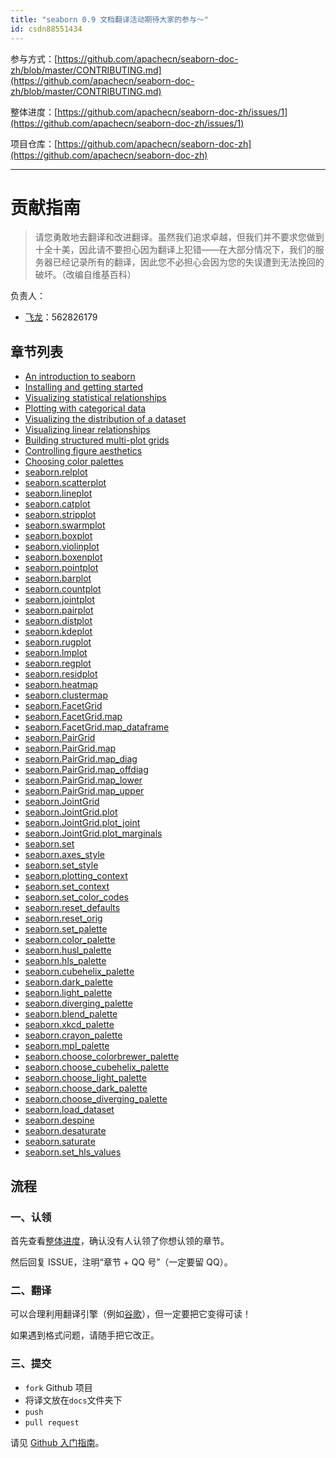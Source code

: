 ```yaml
---
title: "seaborn 0.9 文档翻译活动期待大家的参与～"
id: csdn88551434
---
```


参与方式：[https://github.com/apachecn/seaborn-doc-zh/blob/master/CONTRIBUTING.md](https://github.com/apachecn/seaborn-doc-zh/blob/master/CONTRIBUTING.md)

整体进度：[https://github.com/apachecn/seaborn-doc-zh/issues/1](https://github.com/apachecn/seaborn-doc-zh/issues/1)

项目仓库：[https://github.com/apachecn/seaborn-doc-zh](https://github.com/apachecn/seaborn-doc-zh)

* * *

# 贡献指南

> 请您勇敢地去翻译和改进翻译。虽然我们追求卓越，但我们并不要求您做到十全十美，因此请不要担心因为翻译上犯错——在大部分情况下，我们的服务器已经记录所有的翻译，因此您不必担心会因为您的失误遭到无法挽回的破坏。（改编自维基百科）

负责人：

*   [飞龙](https://github.com/wizardforcel)：562826179

## 章节列表

*   [An introduction to seaborn](https://github.com/apachecn/seaborn-doc-zh/blob/master/docs/1.md)
*   [Installing and getting started](https://github.com/apachecn/seaborn-doc-zh/blob/master/docs/2.md)
*   [Visualizing statistical relationships](https://github.com/apachecn/seaborn-doc-zh/blob/master/docs/3.md)
*   [Plotting with categorical data](https://github.com/apachecn/seaborn-doc-zh/blob/master/docs/4.md)
*   [Visualizing the distribution of a dataset](https://github.com/apachecn/seaborn-doc-zh/blob/master/docs/5.md)
*   [Visualizing linear relationships](https://github.com/apachecn/seaborn-doc-zh/blob/master/docs/6.md)
*   [Building structured multi-plot grids](https://github.com/apachecn/seaborn-doc-zh/blob/master/docs/7.md)
*   [Controlling figure aesthetics](https://github.com/apachecn/seaborn-doc-zh/blob/master/docs/8.md)
*   [Choosing color palettes](https://github.com/apachecn/seaborn-doc-zh/blob/master/docs/9.md)
*   [seaborn.relplot](https://github.com/apachecn/seaborn-doc-zh/blob/master/docs/10.md)
*   [seaborn.scatterplot](https://github.com/apachecn/seaborn-doc-zh/blob/master/docs/11.md)
*   [seaborn.lineplot](https://github.com/apachecn/seaborn-doc-zh/blob/master/docs/12.md)
*   [seaborn.catplot](https://github.com/apachecn/seaborn-doc-zh/blob/master/docs/13.md)
*   [seaborn.stripplot](https://github.com/apachecn/seaborn-doc-zh/blob/master/docs/14.md)
*   [seaborn.swarmplot](https://github.com/apachecn/seaborn-doc-zh/blob/master/docs/15.md)
*   [seaborn.boxplot](https://github.com/apachecn/seaborn-doc-zh/blob/master/docs/16.md)
*   [seaborn.violinplot](https://github.com/apachecn/seaborn-doc-zh/blob/master/docs/17.md)
*   [seaborn.boxenplot](https://github.com/apachecn/seaborn-doc-zh/blob/master/docs/18.md)
*   [seaborn.pointplot](https://github.com/apachecn/seaborn-doc-zh/blob/master/docs/19.md)
*   [seaborn.barplot](https://github.com/apachecn/seaborn-doc-zh/blob/master/docs/20.md)
*   [seaborn.countplot](https://github.com/apachecn/seaborn-doc-zh/blob/master/docs/21.md)
*   [seaborn.jointplot](https://github.com/apachecn/seaborn-doc-zh/blob/master/docs/22.md)
*   [seaborn.pairplot](https://github.com/apachecn/seaborn-doc-zh/blob/master/docs/23.md)
*   [seaborn.distplot](https://github.com/apachecn/seaborn-doc-zh/blob/master/docs/24.md)
*   [seaborn.kdeplot](https://github.com/apachecn/seaborn-doc-zh/blob/master/docs/25.md)
*   [seaborn.rugplot](https://github.com/apachecn/seaborn-doc-zh/blob/master/docs/26.md)
*   [seaborn.lmplot](https://github.com/apachecn/seaborn-doc-zh/blob/master/docs/27.md)
*   [seaborn.regplot](https://github.com/apachecn/seaborn-doc-zh/blob/master/docs/28.md)
*   [seaborn.residplot](https://github.com/apachecn/seaborn-doc-zh/blob/master/docs/29.md)
*   [seaborn.heatmap](https://github.com/apachecn/seaborn-doc-zh/blob/master/docs/30.md)
*   [seaborn.clustermap](https://github.com/apachecn/seaborn-doc-zh/blob/master/docs/31.md)
*   [seaborn.FacetGrid](https://github.com/apachecn/seaborn-doc-zh/blob/master/docs/32.md)
*   [seaborn.FacetGrid.map](https://github.com/apachecn/seaborn-doc-zh/blob/master/docs/33.md)
*   [seaborn.FacetGrid.map_dataframe](https://github.com/apachecn/seaborn-doc-zh/blob/master/docs/34.md)
*   [seaborn.PairGrid](https://github.com/apachecn/seaborn-doc-zh/blob/master/docs/35.md)
*   [seaborn.PairGrid.map](https://github.com/apachecn/seaborn-doc-zh/blob/master/docs/36.md)
*   [seaborn.PairGrid.map_diag](https://github.com/apachecn/seaborn-doc-zh/blob/master/docs/37.md)
*   [seaborn.PairGrid.map_offdiag](https://github.com/apachecn/seaborn-doc-zh/blob/master/docs/38.md)
*   [seaborn.PairGrid.map_lower](https://github.com/apachecn/seaborn-doc-zh/blob/master/docs/39.md)
*   [seaborn.PairGrid.map_upper](https://github.com/apachecn/seaborn-doc-zh/blob/master/docs/40.md)
*   [seaborn.JointGrid](https://github.com/apachecn/seaborn-doc-zh/blob/master/docs/41.md)
*   [seaborn.JointGrid.plot](https://github.com/apachecn/seaborn-doc-zh/blob/master/docs/42.md)
*   [seaborn.JointGrid.plot_joint](https://github.com/apachecn/seaborn-doc-zh/blob/master/docs/43.md)
*   [seaborn.JointGrid.plot_marginals](https://github.com/apachecn/seaborn-doc-zh/blob/master/docs/44.md)
*   [seaborn.set](https://github.com/apachecn/seaborn-doc-zh/blob/master/docs/45.md)
*   [seaborn.axes_style](https://github.com/apachecn/seaborn-doc-zh/blob/master/docs/46.md)
*   [seaborn.set_style](https://github.com/apachecn/seaborn-doc-zh/blob/master/docs/47.md)
*   [seaborn.plotting_context](https://github.com/apachecn/seaborn-doc-zh/blob/master/docs/48.md)
*   [seaborn.set_context](https://github.com/apachecn/seaborn-doc-zh/blob/master/docs/49.md)
*   [seaborn.set_color_codes](https://github.com/apachecn/seaborn-doc-zh/blob/master/docs/50.md)
*   [seaborn.reset_defaults](https://github.com/apachecn/seaborn-doc-zh/blob/master/docs/51.md)
*   [seaborn.reset_orig](https://github.com/apachecn/seaborn-doc-zh/blob/master/docs/52.md)
*   [seaborn.set_palette](https://github.com/apachecn/seaborn-doc-zh/blob/master/docs/53.md)
*   [seaborn.color_palette](https://github.com/apachecn/seaborn-doc-zh/blob/master/docs/54.md)
*   [seaborn.husl_palette](https://github.com/apachecn/seaborn-doc-zh/blob/master/docs/55.md)
*   [seaborn.hls_palette](https://github.com/apachecn/seaborn-doc-zh/blob/master/docs/56.md)
*   [seaborn.cubehelix_palette](https://github.com/apachecn/seaborn-doc-zh/blob/master/docs/57.md)
*   [seaborn.dark_palette](https://github.com/apachecn/seaborn-doc-zh/blob/master/docs/58.md)
*   [seaborn.light_palette](https://github.com/apachecn/seaborn-doc-zh/blob/master/docs/59.md)
*   [seaborn.diverging_palette](https://github.com/apachecn/seaborn-doc-zh/blob/master/docs/60.md)
*   [seaborn.blend_palette](https://github.com/apachecn/seaborn-doc-zh/blob/master/docs/61.md)
*   [seaborn.xkcd_palette](https://github.com/apachecn/seaborn-doc-zh/blob/master/docs/62.md)
*   [seaborn.crayon_palette](https://github.com/apachecn/seaborn-doc-zh/blob/master/docs/63.md)
*   [seaborn.mpl_palette](https://github.com/apachecn/seaborn-doc-zh/blob/master/docs/64.md)
*   [seaborn.choose_colorbrewer_palette](https://github.com/apachecn/seaborn-doc-zh/blob/master/docs/65.md)
*   [seaborn.choose_cubehelix_palette](https://github.com/apachecn/seaborn-doc-zh/blob/master/docs/66.md)
*   [seaborn.choose_light_palette](https://github.com/apachecn/seaborn-doc-zh/blob/master/docs/67.md)
*   [seaborn.choose_dark_palette](https://github.com/apachecn/seaborn-doc-zh/blob/master/docs/68.md)
*   [seaborn.choose_diverging_palette](https://github.com/apachecn/seaborn-doc-zh/blob/master/docs/69.md)
*   [seaborn.load_dataset](https://github.com/apachecn/seaborn-doc-zh/blob/master/docs/70.md)
*   [seaborn.despine](https://github.com/apachecn/seaborn-doc-zh/blob/master/docs/71.md)
*   [seaborn.desaturate](https://github.com/apachecn/seaborn-doc-zh/blob/master/docs/72.md)
*   [seaborn.saturate](https://github.com/apachecn/seaborn-doc-zh/blob/master/docs/73.md)
*   [seaborn.set_hls_values](https://github.com/apachecn/seaborn-doc-zh/blob/master/docs/74.md)

## 流程

### 一、认领

首先查看[整体进度](https://github.com/apachecn/seaborn-doc-zh/issues/1)，确认没有人认领了你想认领的章节。

然后回复 ISSUE，注明“章节 + QQ 号”（一定要留 QQ）。

### 二、翻译

可以合理利用翻译引擎（例如[谷歌](https://translate.google.cn/)），但一定要把它变得可读！

如果遇到格式问题，请随手把它改正。

### 三、提交

*   `fork` Github 项目
*   将译文放在`docs`文件夹下
*   `push`
*   `pull request`

请见 [Github 入门指南](https://github.com/apachecn/kaggle/blob/dev/https://github.com/apachecn/seaborn-doc-zh/blob/master/docs/GitHub)。